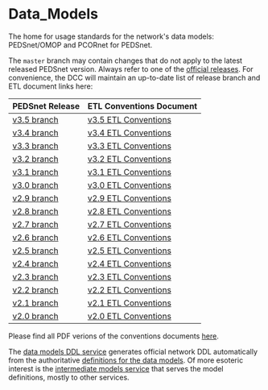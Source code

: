 Data_Models
===========

The home for usage standards for the network's data models: PEDSnet/OMOP and PCORnet for PEDSnet.

The `master` branch may contain changes that do not apply to the latest released PEDSnet version. Always refer to one of the [official releases](https://github.com/PEDSnet/Data_Models/releases).  For convenience, the DCC will maintain an up-to-date list of release branch and ETL document links here:

PEDSnet Release | ETL Conventions Document
--------|--------------------------
[v3.5 branch](https://github.com/PEDSnet/Data_Models/tree/pedsnet_v3.5.0_1/) |[v3.5 ETL Conventions](https://github.com/PEDSnet/Data_Models/tree/pedsnet_v3.5.0_1/PEDSnet/docs/Pedsnet_CDM_ETL_Conventions.md) 
[v3.4 branch](https://github.com/PEDSnet/Data_Models/tree/pedsnet_v3.4.0_1/) |[v3.4 ETL Conventions](https://github.com/PEDSnet/Data_Models/tree/pedsnet_v3.4.0_1/PEDSnet/docs/Pedsnet_CDM_ETL_Conventions.md) 
[v3.3 branch](https://github.com/PEDSnet/Data_Models/tree/pedsnet_v3.3.0_1/) |[v3.3 ETL Conventions](https://github.com/PEDSnet/Data_Models/tree/pedsnet_v3.3.0_1/PEDSnet/docs/Pedsnet_CDM_ETL_Conventions.md) 
[v3.2 branch](https://github.com/PEDSnet/Data_Models/tree/pedsnet_v3.2.0_1/) |[v3.2 ETL Conventions](https://github.com/PEDSnet/Data_Models/tree/pedsnet_v3.2.0_1/PEDSnet/docs/Pedsnet_CDM_ETL_Conventions.md) 
[v3.1 branch](https://github.com/PEDSnet/Data_Models/tree/pedsnet_v3.1.0_1/) |[v3.1 ETL Conventions](https://github.com/PEDSnet/Data_Models/tree/pedsnet_v3.1.0_1/PEDSnet/docs/Pedsnet_CDM_ETL_Conventions.md) 
[v3.0 branch](https://github.com/PEDSnet/Data_Models/tree/pedsnet_v3.0.0_1/) |[v3.0 ETL Conventions](https://github.com/PEDSnet/Data_Models/tree/pedsnet_v3.0.0_1/PEDSnet/docs/Pedsnet_CDM_ETL_Conventions.md) 
[v2.9 branch](https://github.com/PEDSnet/Data_Models/tree/pedsnet_v2.9.0_1/) |[v2.9 ETL Conventions](https://github.com/PEDSnet/Data_Models/tree/pedsnet_v2.9.0_1/PEDSnet/docs/Pedsnet_CDM_ETL_Conventions.md) 
[v2.8 branch](https://github.com/PEDSnet/Data_Models/tree/pedsnet_v2.8.0_1/) |[v2.8 ETL Conventions](https://github.com/PEDSnet/Data_Models/tree/pedsnet_v2.8.0_1/PEDSnet/docs/Pedsnet_CDM_ETL_Conventions.md) 
[v2.7 branch](https://github.com/PEDSnet/Data_Models/tree/pedsnet_v2.7.0_1/) |[v2.7 ETL Conventions](https://github.com/PEDSnet/Data_Models/tree/pedsnet_v2.7.0_1/PEDSnet/docs/Pedsnet_CDM_ETL_Conventions.md) 
[v2.6 branch](https://github.com/PEDSnet/Data_Models/tree/pedsnet_v2.6.0_1/) |[v2.6 ETL Conventions](https://github.com/PEDSnet/Data_Models/tree/pedsnet_v2.6.0_1/PEDSnet/docs/Pedsnet_CDM_ETL_Conventions.md) 
[v2.5 branch](https://github.com/PEDSnet/Data_Models/tree/pedsnet_v2.5.0_1/) | [v2.5 ETL Conventions](https://github.com/PEDSnet/Data_Models/tree/pedsnet_v2.5.0_1/PEDSnet/docs/Pedsnet_CDM_ETL_Conventions.md)
[v2.4 branch](https://github.com/PEDSnet/Data_Models/tree/pedsnet_v2.4.0_1/) | [v2.4 ETL Conventions](https://github.com/PEDSnet/Data_Models/tree/pedsnet_v2.4.0_1/PEDSnet/docs/Pedsnet_CDM_ETL_Conventions.md)
[v2.3 branch](https://github.com/PEDSnet/Data_Models/tree/pedsnet_v2.3.0_1/) | [v2.3 ETL Conventions](https://github.com/PEDSnet/Data_Models/tree/pedsnet_v2.3.0_1/PEDSnet/docs/Pedsnet_CDM_ETL_Conventions.md)
[v2.2 branch](https://github.com/PEDSnet/Data_Models/blob/pedsnet_v2.2.0_1/) | [v2.2 ETL Conventions](https://github.com/PEDSnet/Data_Models/blob/pedsnet_v2.2.0_1/PEDSnet/docs/Pedsnet_CDM_ETL_Conventions.md)
[v2.1 branch](https://github.com/PEDSnet/Data_Models/tree/pedsnet_v2.1.0_2) | [v2.1 ETL Conventions](https://github.com/PEDSnet/Data_Models/tree/pedsnet_v2.1.0_2/PEDSnet/docs/Pedsnet_CDM_ETL_Conventions.md)
[v2.0 branch](https://github.com/PEDSnet/Data_Models/tree/pedsnet_v2.0.0_1) | [v2.0 ETL Conventions](https://github.com/PEDSnet/Data_Models/blob/pedsnet_v2.0.0_1/PEDSnet/V2/docs/Pedsnet_CDM_V2_OMOPV5_ETL_Conventions.md)

Please find all PDF verions of the conventions documents [here](https://github.com/PEDSnet/Data_Models/tree/master/PEDSnet/docs/Conventions%20PDFs).

The [data models DDL service](http://data-models-sqlalchemy.research.chop.edu/) generates official network DDL automatically from the authoritative [definitions for the data models](https://github.com/chop-dbhi/data-models).  Of more esoteric interest is the [intermediate models service](http://data-models-service.research.chop.edu/) that serves the model definitions, mostly to other services.
